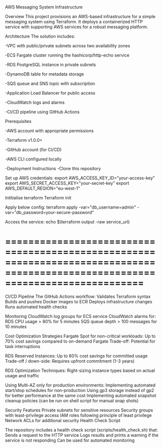 AWS Messaging System Infrastructure

Overview
This project provisions an AWS-based infrastructure for a simple messaging system using Terraform. It deploys a containerized HTTP service with supporting AWS services for a robust messaging platform.

Architecture
The solution includes:

-VPC with public/private subnets across two availability zones

-ECS Fargate cluster running the hashicorp/http-echo service

-RDS PostgreSQL instance in private subnets

-DynamoDB table for metadata storage

-SQS queue and SNS topic with subscription

-Application Load Balancer for public access

-CloudWatch logs and alarms

-CI/CD pipeline using GitHub Actions

Prerequisites

-AWS account with appropriate permissions

-Terraform v1.0.0+

-GitHub account (for CI/CD)

-AWS CLI configured locally

-Deployment Instructions
-Clone this repository

Set up AWS credentials:
export AWS_ACCESS_KEY_ID="your-access-key"
export AWS_SECRET_ACCESS_KEY="your-secret-key"
export AWS_DEFAULT_REGION="eu-west-1"


Intitialise terraform
Terraform init


Apply below config:
terraform apply -var="db_username=admin" -var="db_password=your-secure-password"


Access the service:
echo $(terraform output -raw service_url)


================================================================================================================================
================================================================================================================================


CI/CD Pipeline
The GitHub Actions workflow:
Validates Terraform syntax
Builds and pushes Docker images to ECR
Deploys infrastructure changes
Runs automated health checks

Monitoring
CloudWatch log groups for ECS service
CloudWatch alarms for:
RDS CPU usage > 80% for 5 minutes
SQS queue depth > 100 messages for 10 minutes

Cost Optimization Strategies
Fargate Spot for non-critical workloads: Up to 70% cost savings compared to on-demand Fargate
Trade-off: Potential for task interruptions

RDS Reserved Instances: Up to 60% cost savings for committed usage
Trade-off / down-side: Requires upfront commitment (1-3 years)

RDS Optimization Techniques: Right-sizing instance types based on actual usage and traffic

Using Multi-AZ only for production environments: Implementing automated start/stop schedules for non-production
Using gp3 storage instead of gp2 for better performance at the same cost
Implementing automated snapshot cleanup policies (can be run on shell script for manual snap shots)

Security Features
Private subnets for sensitive resources
Security groups with least-privilege access
IAM roles following principle of least privilege
Network ACLs for additional security
Health Check Script

The repository includes a health check script (scripts/health_check.sh) that:
Sends a request to the HTTP service
Logs results and prints a warning if the service is not responding
Can be used for automated monitoring



